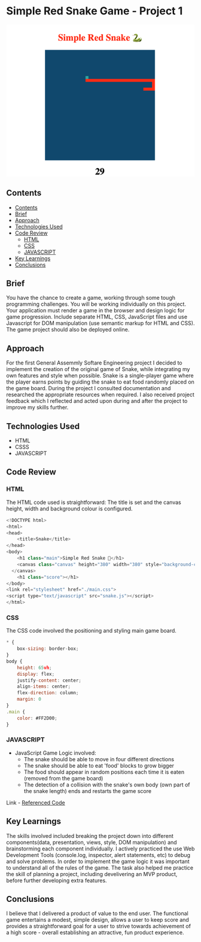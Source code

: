 # Simple Red Snake Game - Project 1

![Snake Game](./snake-screenshot.png)

## Contents

- [Contents](#contents)
- [Brief](#brief)
- [Approach](#approach)
- [Technologies Used](#technologies-used)
- [Code Review](code-review)
  - [HTML](#html)
  - [CSS](#css)
  - [JAVASCRIPT](#javascript)
- [Key Learnings](#key-learnings)
- [Conclusions](#conclusions)

## Brief
You have the chance to create a game, working through some tough programming challenges. You will be working individually on this project. Your application must render a game in the browser and design logic for game progression. Include separate HTML, CSS, JavaScript files and use Javascript for DOM manipulation (use semantic markup for HTML and CSS). The game project should also be deployed online.


## Approach
For the first General Assemmly Softare Engineering project I decided to implement the creation of the original game of Snake, while integrating my own features and style when possible. Snake is a single-player game where the player earns points by guiding the snake to eat food randomly placed on the game board.
During the project I consulted documentation and researched the appropriate resources when required. I also received project feedback which I reflected and acted upon during and after the project to improve my skills further.

## Technologies Used
- HTML
- CSSS
- JAVASCRIPT

## Code Review

### HTML

The HTML code used is straightforward: The title is set and the canvas height, width and background colour is configured.
``` javascript
<!DOCTYPE html>
<html>
<head>
    <title>Snake</title>
</head>
<body>
    <h1 class="main">Simple Red Snake 🐍</h1>
    <canvas class="canvas" height="380" width="380" style="background-color: #205279">
  </canvas>
    <h1 class="score"></h1>
</body>
<link rel="stylesheet" href="./main.css">
<script type="text/javascript" src="snake.js"></script>
</html>
```

### CSS

The CSS code involved the positioning and styling main game board.

``` javascript
* {
    box-sizing: border-box;
}
body {
    height: 65vh;
    display: flex;
    justify-content: center;
    align-items: center;
    flex-direction: column;
    margin: 0
}
.main {
    color: #FF2D00;
}
```

### JAVASCRIPT
- JavaScript Game Logic involved:
  - The snake should be able to move in four different directions
  - The snake should be able to eat 'food' blocks to grow bigger
  - The food should appear in random positions each time it is eaten (removed from the game board)
  - The detection of a collision with the snake's own body (own part of the snake length) ends and restarts the game score

Link - [Referenced Code](https://github.com/RichardBekoe/Simple-Red-Snake/blob/master/snake.js)

## Key Learnings

The skills involved included breaking the project down into different components(data, presentation, views, style, DOM manipulation) and brainstorming each component individually. I actively practiced the use Web Development Tools (console.log, inspector, alert statements, etc) to debug and solve problems. In order to implement the game logic it was important to understand all of the rules of the game. The task also helped me practice the skill of planning a project, including develivering an MVP product, before further developing extra features.

## Conclusions

I believe that I delivered a product of value to the end user. The functional game entertains a modest, simple design, allows a user to keep score and provides a straightforward goal for a user to strive towards achievement of a high score - overall establishing an attractive, fun product experience.
